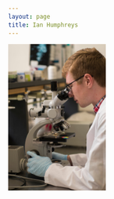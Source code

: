 ```yaml
---
layout: page
title: Ian Humphreys
---
```


 <img src="/images/ian_microscope2.jpg" width="200px" class="rounded-circle float-right">
